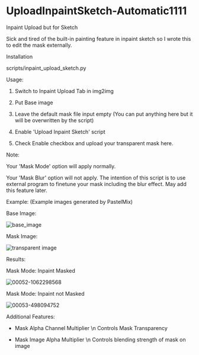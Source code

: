 # UploadInpaintSketch-Automatic1111

Inpaint Upload but for Sketch

Sick and tired of the built-in painting feature in inpaint sketch so I wrote this to edit the mask externally.


Installation

scripts/inpaint_upload_sketch.py


Usage:

1. Switch to Inpaint Upload Tab in img2img

2. Put Base image

3. Leave the default mask file input empty (You can put anything here but it will be overwritten by the script)

4. Enable 'Upload Inpaint Sketch' script

5. Check Enable checkbox and upload your transparent mask here.


Note:

Your 'Mask Mode' option will apply normally.

Your 'Mask Blur' option will not apply. The intention of this script is to use external program to finetune your mask including the blur effect. May add this feature later.


Example:
(Example images generated by PastelMix)

Base Image:

![base_image](https://user-images.githubusercontent.com/33945246/227451084-9b5468e1-57e3-45f8-98ac-316365097f65.png)

Mask Image:

![transparent image](https://user-images.githubusercontent.com/33945246/227451093-cc5d0819-1634-4e63-9b00-ae6ae2c1eab1.png)


Results:

Mask Mode: Inpaint Masked

![00052-1062298568](https://user-images.githubusercontent.com/33945246/227451037-05e932ed-2fb3-401a-917a-5dc8e413f91c.png)

Mask Mode: Inpaint not Masked

![00053-498094752](https://user-images.githubusercontent.com/33945246/227452909-d7cec86c-6de6-4c23-a4a8-6156ddd57103.png)


Additional Features:
* Mask Alpha Channel Multiplier \n Controls Mask Transparency

* Mask Image Alpha Multiplier \n Controls blending strength of mask on image

